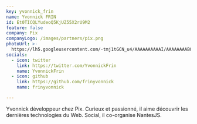 ```yaml
---
key: yvonnick_frin
name: Yvonnick FRIN
id: Et0TICQLYudeoQ5KjUZ55X2rU9M2
feature: false
company: Pix
companyLogo: /images/partners/pix.png
photoUrl: >-
  https://lh5.googleusercontent.com/-tmj1tGCN_u4/AAAAAAAAAAI/AAAAAAAABO0/oVqsblFTX8k/photo.jpg
socials:
  - icon: twitter
    link: https://twitter.com/YvonnickFrin
    name: YvonnickFrin
  - icon: github
    link: https://github.com/frinyvonnick
    name: frinyvonnick

---
```


Yvonnick développeur chez Pix. Curieux et passionné, il aime découvrir les dernières technologies du Web. Social, il co-organise NantesJS.